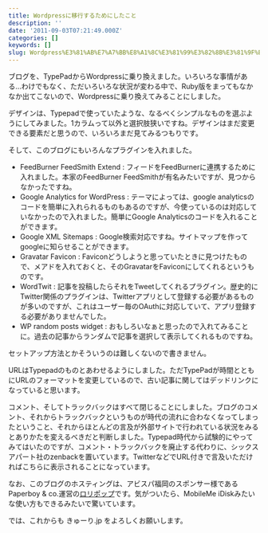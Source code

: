 ```yaml
---
title: Wordpressに移行するためにしたこと
description: ''
date: '2011-09-03T07:21:49.000Z'
categories: []
keywords: []
slug: Wordpress%E3%81%AB%E7%A7%BB%E8%A1%8C%E3%81%99%E3%82%8B%E3%81%9F%E3%82%81%E3%81%AB%E3%81%97%E3%81%9F%E3%81%93%E3%81%A8
---
```

ブログを、TypePadからWordpressに乗り換えました。いろいろな事情がある…わけでもなく、ただいろいろな状況が変わる中で、Ruby版をまってもなかなか出てこないので、Wordpressに乗り換えてみることにしました。

デザインは、Typepadで使っていたような、なるべくシンプルなものを選ぶようにしてみました。1カラムって以外と選択肢狭いですね。デザインはまだ変更できる要素だと思うので、いろいろまだ見てみるつもりです。

そして、このブログにもいろんなプラグインを入れました。

*   FeedBurner FeedSmith Extend : フィードをFeedBurnerに連携するために入れました。本家のFeedBurner FeedSmithが有名みたいですが、見つからなかったですね。
*   Google Analytics for WordPress : テーマによっては、google analyticsのコードを簡単に入れられるものもあるのですが、今使っているのは対応していなかったので入れました。簡単にGoogle Analyticsのコードを入れることができます。
*   Google XML Sitemaps : Google検索対応ですね。サイトマップを作ってgoogleに知らせることができます。
*   Gravatar Favicon : Faviconどうしようと思っていたときに見つけたもので、メアドを入れておくと、そのGravatarをFaviconにしてくれるというものです。
*   WordTwit : 記事を投稿したらそれをTweetしてくれるプラグイン。歴史的にTwitter関係のプラグインは、Twitterアプリとして登録する必要があるものが多いのですが、これはユーザー毎のOAuthに対応していて、アプリ登録する必要がありませんでした。
*   WP random posts widget : おもしろいなぁと思ったので入れてみることに。過去の記事からランダムで記事を選択して表示してくれるものですね。

セットアップ方法とかそういうのは難しくないので書きません。

URLはTypepadのものとあわせるようにしました。ただTypePadが時間とともにURLのフォーマットを変更しているので、古い記事に関してはデッドリンクになっていると思います。

コメント、そしてトラックバックはすべて閉じることにしました。ブログのコメント、それからトラックバックというものが時代の流れに合わなくなってしまったということ、それからほとんどの言及が外部サイトで行われている状況をみるとありかたを変えるべきだと判断しました。Typepad時代から試験的にやってみてはいたのですが、コメント・トラックバックを廃止する代わりに、シックスアパート社のzenbackを置いています。TwitterなどでURL付きで言及いただければこちらに表示されることになっています。

なお、このブログのホスティングは、アビスパ福岡のスポンサー様であるPaperboy & co.運営の[ロリポップ](http://lolipop.jp/)です。気がついたら、MobileMe iDiskみたいな使い方もできるみたいで驚いています。

では、これからも きゅーり.jp をよろしくお願いします。